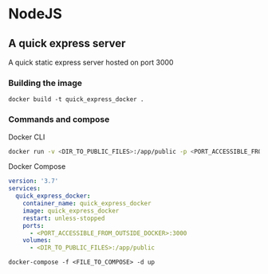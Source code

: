 # NodeJS

## A quick express server

A quick static express server hosted on port 3000

### Building the image
```
docker build -t quick_express_docker .
```

### Commands and compose

Docker CLI
```bash
docker run -v <DIR_TO_PUBLIC_FILES>:/app/public -p <PORT_ACCESSIBLE_FROM_OUTSIDE_DOCKER>:3000 quick_express_docker
```

Docker Compose
```yml
version: '3.7'
services:
  quick_express_docker:
    container_name: quick_express_docker
    image: quick_express_docker
    restart: unless-stopped
    ports:
      - <PORT_ACCESSIBLE_FROM_OUTSIDE_DOCKER>:3000
    volumes:
      - <DIR_TO_PUBLIC_FILES>:/app/public
```

```
docker-compose -f <FILE_TO_COMPOSE> -d up
``` 
